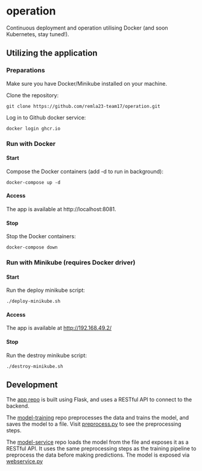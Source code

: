 # operation

Continuous deployment and operation utilising Docker (and soon Kubernetes, stay tuned!).

## Utilizing the application

### Preparations

Make sure you have Docker/Minikube installed on your machine.

Clone the repository:
```
git clone https://github.com/remla23-team17/operation.git
```

Log in to Github docker service:
```
docker login ghcr.io
```

### Run with Docker

#### Start
Compose the Docker containers (add -d to run in background):
``` 
docker-compose up -d
```

#### Access

The app is available at http://localhost:8081.


#### Stop
Stop the Docker containers:
``` 
docker-compose down
```

### Run with Minikube (requires Docker driver)

#### Start
Run the deploy minikube script:
``` 
./deploy-minikube.sh
```

#### Access

The app is available at http://192.168.49.2/ 

#### Stop
Run the destroy minikube script:
``` 
./destroy-minikube.sh
```



## Development

The [app repo](https://github.com/remla23-team17/app) is built using Flask, and uses a RESTful API to connect to the backend.

The [model-training](https://github.com/remla23-team17/model-training) repo preprocesses the data and trains the model, and saves the model to a file. 
Visit [preprocess.py](https://github.com/remla23-team17/model-training/blob/main/pipeline/preprocess.py) to see the preprocessing steps.

The [model-service](https://github.com/remla23-team17/model-service) repo loads the model from the file and exposes it as a RESTful API.
It uses the same preprocessing steps as the training pipeline to preprocess the data before making predictions.
The model is exposed via [webservice.py](https://github.com/remla23-team17/model-service/blob/main/webservice.py)
